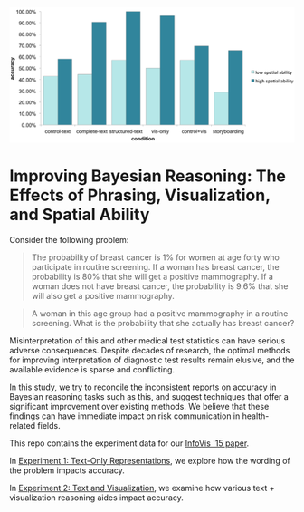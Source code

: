 ![](img/bayes.png)

Improving Bayesian Reasoning: The Effects of Phrasing, Visualization, and Spatial Ability
===
Consider the following problem:

> The probability of breast cancer is 1% for women at age forty who participate in routine screening. If a woman has breast cancer, the probability is 80% that she will get a positive mammography. If a woman does not have breast cancer, the probability is 9.6% that she will also get a positive mammography.

> A woman in this age group had a positive mammography in a routine screening. What is the probability that she actually has breast cancer?

Misinterpretation of this and other medical test statistics can have serious adverse consequences. Despite decades of research, the optimal methods for improving interpretation of diagnostic test results remain elusive, and the available evidence is sparse and conflicting.

In this study, we try to reconcile the inconsistent reports on accuracy in Bayesian reasoning tasks such as this, and suggest techniques that offer a significant improvement over existing methods. We believe that these findings can have immediate impact on risk communication in health-related fields.

This repo contains the experiment data for our [InfoVis '15 paper](http://www.eecs.tufts.edu/~alvittao/files/bayes.pdf).

In [Experiment 1: Text-Only Representations](https://github.com/TuftsVALT/bayes/blob/master/data_experiment1.csv), we explore how the wording of the problem impacts accuracy.


In [Experiment 2: Text and Visualization](https://github.com/TuftsVALT/bayes/blob/master/data_experiment2.csv), we examine how various text + visualization reasoning aides impact accuracy.

